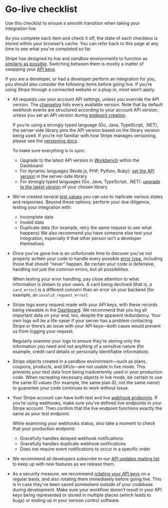 # Go-live checklist

Use this checklist to ensure a smooth transition when taking your integration live.

As you complete each item and check it off, the state of each checkbox is stored within your browser’s cache. You can refer back to this page at any time to see what you’ve completed so far.

Stripe has designed its live and _sandbox_ environments to function as [similarly as possible](https://docs.stripe.com/keys.md#test-live-modes). Switching between them is mostly a matter of swapping your [API keys](https://docs.stripe.com/keys.md).

If you are a developer, or had a developer perform an integration for you, you should also consider the following items before going live. If you’re using Stripe through a connected website or a plug-in, most won’t apply.

- All requests use your account API settings, unless you override the API version. The [changelog](https://docs.stripe.com/upgrades.md#api-versions) lists every available version. Note that by default webhook events are structured according to your account API version, unless you set an API version during [endpoint creation](https://docs.stripe.com/api/webhook_endpoints/create.md).

  If you’re using a strongly typed language (Go, Java, TypeScript, .NET), the server-side library pins the API version based on the library version being used. If you’re not familiar with how Stripe manages versioning, please see the [versioning docs](https://docs.stripe.com/sdks.md#server-side-libraries).

  To make sure everything is in sync:
  - Upgrade to the latest API version in [Workbench](https://dashboard.stripe.com/workbench) within the Dashboard
  - For dynamic languages (Node.js, PHP, Python, Ruby): [set the API version](https://docs.stripe.com/sdks.md#server-side-libraries) in the server-side library
  - For strongly typed languages (Go, Java, TypeScript, .NET): [upgrade to the latest version](https://docs.stripe.com/sdks.md#server-side-libraries) of your chosen library

- We’ve created several [test values](https://docs.stripe.com/testing.md) you can use to replicate various states and responses. Beyond these options, perform your due diligence, testing your integration with:
  - Incomplete data
  - Invalid data
  - Duplicate data (for example, retry the same request to see what happens)
    We also recommend you have someone else test your integration, especially if that other person isn’t a developer themselves.

- Once you’ve gone live is an unfortunate time to discover you’ve not properly written your code to handle every possible [error type](https://docs.stripe.com/api.md#errors), including those that should “never” happen. Be certain your code is defensive, handling not just the common errors, but all possibilities.

  When testing your error handling, pay close attention to what information is shown to your users. A card being declined (that is, a `card_error`) is a different concern than an error on your backend (for example, an `invalid_request_error`).

- Stripe logs every request made with your API keys, with these records being viewable in the [Dashboard](https://dashboard.stripe.com/logs). We recommend that you log all important data on your end, too, despite the apparent redundancy. Your own logs will be a life-saver if your server has a problem contacting Stripe or there’s an issue with your API keys—both cases would prevent us from logging your request.

  Regularly examine your logs to ensure they’re storing only the information you need and not anything of a sensitive nature (for example, credit card details or personally identifiable information).

- Stripe objects created in a sandbox environment—such as plans, coupons, products, and SKUs—are not usable in live mode. This prevents your test data from being inadvertently used in your production code. When recreating necessary objects in live mode, be certain to use the same ID values (for example, the same plan _ID_, not the same _name_) to guarantee your code continues to work without issue.

- Your Stripe account can have both test and live [webhook endpoints](https://docs.stripe.com/webhooks.md). If you’re using webhooks, make sure you’ve defined live endpoints in your Stripe account. Then confirm that the live endpoint functions exactly the same as your test endpoint.

  While examining your webhooks status, also take a moment to check that your production endpoint:
  - Gracefully handles delayed webhook notifications
  - Gracefully handles duplicate webhook notifications
  - Does not require event notifications to occur in a specific order

- We recommend all developers subscribe to our [API updates mailing list](https://groups.google.com/a/lists.stripe.com/forum/#!forum/api-announce) to keep up with new features as we release them.

- As a security measure, we recommend [rotating your API keys](https://docs.stripe.com/keys-best-practices.md) on a regular basis, and also rotating them immediately before going live. This is in case they’ve been saved somewhere outside of your codebase during development. Make sure your workflow doesn’t result in your API keys being represented or stored in multiple places (which leads to bugs) or ending up in your version control software.
